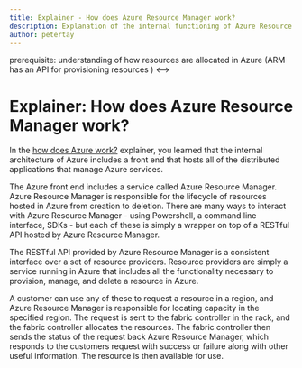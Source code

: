 ```yaml
---
title: Explainer - How does Azure Resource Manager work?
description: Explanation of the internal functioning of Azure Resource Manager
author: petertay
---
```


<!-->
prerequisite: understanding of how resources are allocated in Azure (ARM has an API for provisioning resources )
<-->
# Explainer: How does Azure Resource Manager work?

In the [how does Azure work?](azure-explainer.md) explainer, you learned that the internal architecture of Azure includes a front end that hosts all of the distributed applications that manage Azure services.

The Azure front end includes a service called Azure Resource Manager. Azure Resource Manager is responsible for the lifecycle of resources hosted in Azure from creation to deletion. There are many ways to interact with Azure Resource Manager - using Powershell, a command line interface, SDKs - but each of these is simply a wrapper on top of a RESTful API hosted by Azure Resource Manager.

The RESTful API provided by Azure Resource Manager is a consistent interface over a set of resource providers. Resource providers are simply a service running in Azure that includes all the functionality necessary to provision, manage, and delete a resource in Azure.  

A customer can use any of these to request a resource in a region, and Azure Resource Manager is responsible for locating capacity in the specified region. The request is sent to the fabric controller in the rack, and the fabric controller allocates the resources. The fabric controller then sends the status of the request back Azure Resource Manager, which responds to the customers request with success or failure along with other useful information. The resource is then available for use.